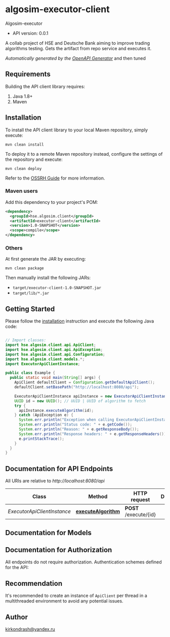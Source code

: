 # algosim-executor-client

Algosim-executor
- API version: 0.0.1

A collab project of HSE and Deutsche Bank aiming to improve trading algorithms testing. Gets the artifact from repo service and executes it.


*Automatically generated by the [OpenAPI Generator](https://openapi-generator.tech)* and then tuned


## Requirements

Building the API client library requires:
1. Java 1.8+
2. Maven

## Installation

To install the API client library to your local Maven repository, simply execute:

```shell
mvn clean install
```

To deploy it to a remote Maven repository instead, configure the settings of the repository and execute:

```shell
mvn clean deploy
```

Refer to the [OSSRH Guide](http://central.sonatype.org/pages/ossrh-guide.html) for more information.

### Maven users

Add this dependency to your project's POM:

```xml
<dependency>
  <groupId>hse.algosim.client</groupId>
  <artifactId>executor-client</artifactId>
  <version>1.0-SNAPSHOT</version>
  <scope>compile</scope>
</dependency>
```

### Others

At first generate the JAR by executing:

```shell
mvn clean package
```

Then manually install the following JARs:

* `target/executor-client-1.0-SNAPSHOT.jar`
* `target/lib/*.jar`

## Getting Started

Please follow the [installation](#installation) instruction and execute the following Java code:

```java

// Import classes:
import hse.algosim.client.api.ApiClient;
import hse.algosim.client.api.ApiException;
import hse.algosim.client.api.Configuration;
import hse.algosim.client.models.*;
import ExecutorApiClientInstance;

public class Example {
  public static void main(String[] args) {
    ApiClient defaultClient = Configuration.getDefaultApiClient();
    defaultClient.setBasePath("http://localhost:8080/api");

    ExecutorApiClientInstance apiInstance = new ExecutorApiClientInstance(defaultClient);
    UUID id = new UUID(); // UUID | UUID of algorithm to fetch
    try {
      apiInstance.executeAlgorithm(id);
    } catch (ApiException e) {
      System.err.println("Exception when calling ExecutorApiClientInstance#executeAlgorithm");
      System.err.println("Status code: " + e.getCode());
      System.err.println("Reason: " + e.getResponseBody());
      System.err.println("Response headers: " + e.getResponseHeaders());
      e.printStackTrace();
    }
  }
}

```

## Documentation for API Endpoints

All URIs are relative to *http://localhost:8080/api*

Class | Method | HTTP request | Description
------------ | ------------- | ------------- | -------------
*ExecutorApiClientInstance* | [**executeAlgorithm**](docs/ExecutorApi.md#executealgorithm) | **POST** /execute/{id} | 


## Documentation for Models



## Documentation for Authorization

All endpoints do not require authorization.
Authentication schemes defined for the API:

## Recommendation

It's recommended to create an instance of `ApiClient` per thread in a multithreaded environment to avoid any potential issues.

## Author

kirkondrash@yandex.ru

